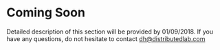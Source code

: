 # Coming Soon

Detailed description of this section will be provided by 01/09/2018.
If you have any questions, do not hesitate to contact dh@distributedlab.com